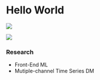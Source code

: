 # Hello World
![](https://komarev.com/ghpvc/?username=GiorgioPeng&color=5b61e5&style=square)
<div>
<a href="https://github.com/anuraghazra/github-readme-stats">
  <img align="center" src="https://github-readme-stats.vercel.app/api?username=giorgiopeng&include_all_commits=true&show_icons=true&hide=issues&count_private=true" />
</a>
<!-- <a href="https://github.com/anuraghazra/convoychat">
  <img align="center" src="https://github-readme-stats.vercel.app/api/top-langs/?username=giorgiopeng&layout=compact" />
</a> -->
</div>

### Research
- Front-End ML
- Mutiple-channel Time Series DM
